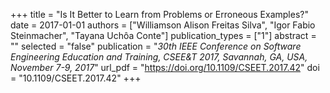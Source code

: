 +++
title = "Is It Better to Learn from Problems or Erroneous Examples?"
date = 2017-01-01
authors = ["Williamson Alison Freitas Silva", "Igor Fabio Steinmacher", "Tayana Uchôa Conte"]
publication_types = ["1"]
abstract = ""
selected = "false"
publication = "*30th IEEE Conference on Software Engineering Education and Training, CSEE&T 2017, Savannah, GA, USA, November 7-9, 2017*"
url_pdf = "https://doi.org/10.1109/CSEET.2017.42"
doi = "10.1109/CSEET.2017.42"
+++

